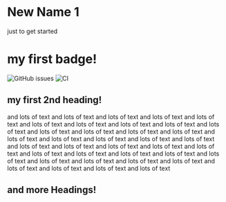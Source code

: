 # New Name 1
just to get started

# my first badge!
![GitHub issues](https://img.shields.io/github/issues-raw/Coruna/hello-world) ![CI](https://github.com/Coruna/hello-world/workflows/CI/badge.svg)

## my first 2nd heading!
and lots of text and lots of text and lots of text and lots of text and lots of text and lots of text and lots of text and lots of text and lots of text and lots of text and lots of text and lots of text and lots of text and lots of text and lots of text and lots of text and lots of text and lots of text and lots of text and lots of text and lots of text and lots of text and lots of text and lots of text and lots of text and lots of text and lots of text and lots of text and lots of text and lots of text and lots of text and lots of text and lots of text and lots of text and lots of text and lots of text and lots of text 

## and more Headings!
